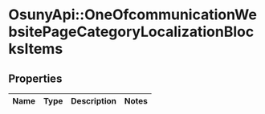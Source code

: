 # OsunyApi::OneOfcommunicationWebsitePageCategoryLocalizationBlocksItems

## Properties
Name | Type | Description | Notes
------------ | ------------- | ------------- | -------------

